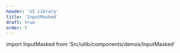 ```yaml
---
header: 'UI Library'
title: 'InputMasked'
draft: true
order: 5
---
```


import InputMasked from 'Src/uilib/components/demos/InputMasked'

<InputMasked />

<!--
  ATTENTION: This file is auto generated by using "makeDemosFactory".
  Do not change the content!
-->

